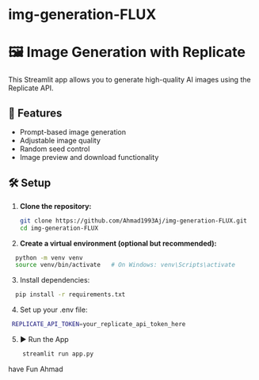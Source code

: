 # img-generation-FLUX
# 🖼️ Image Generation with Replicate

This Streamlit app allows you to generate high-quality AI images using the Replicate API.

## 🚀 Features
- Prompt-based image generation
- Adjustable image quality
- Random seed control
- Image preview and download functionality

## 🛠️ Setup

1. **Clone the repository:**
   ```bash
   git clone https://github.com/Ahmad1993Aj/img-generation-FLUX.git
   cd img-generation-FLUX
   ```
2. **Create a virtual environment (optional but recommended):**
```bash
  python -m venv venv
  source venv/bin/activate   # On Windows: venv\Scripts\activate
   ```
3. Install dependencies:
```bash
  pip install -r requirements.txt
   ```
4. Set up your .env file:
```bash
 REPLICATE_API_TOKEN=your_replicate_api_token_here
```
5. ▶️ Run the App
```bash
    streamlit run app.py
```

have Fun
Ahmad
